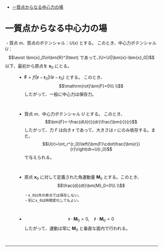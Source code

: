 
- [一質点からなる中心力の場](#一質点からなる中心力の場)




# 一質点からなる中心力の場

<dl><dt>

・質点 $m$、質点のポテンシャル：$U(x)$ とする。
このとき、中心力ポテンシャル $U$：
$$\exist \bm{x}_0\in\bm{R}^3\text{ であって、}U=U(|\bm{x}-\bm{x}_0|)$$
以下、最初から原点を $\bm{x}_0$ にとる。
<br>

</dt><dd>

- $\bm{F}=f(|\bm{r}-\bm{r}_0|)(\bm{r}-{\bm{r}_0})$ とする。
このとき、$$\mathrm{rot}\bm{F}=0\\\ \\$$
したがって、一般に中心力は保存力。
<br>

- 質点 $m$、中心力ポテンシャル $U$ とする。
このとき、
$$\bm{F}=-\frac{dU(r)}{dr}\frac{\bm{r}}{r}$$
したがって、力 $F$ は向き $\bm{r}$ であって、大きさは $r$ にのみ依存する。また、$$U(r)=\int_r^{r_0}\left(\bm{F}\cdot\frac{\bm{r}}{r}\right)dr+U(r_0)$$ で与えられる。
<br>

- 原点 $\bm{x}_0$ に対して定義された角運動量 $\bm{M}_0$ とする。このとき、$$\frac{d}{dt}\bm{M}_0=0\\\ \\$$

      ・x_0以外の原点では保存しない。
      ・別にx_0は時間変化してもよい。
<br>

- $$\bm{r}\cdot\bm{M}_0=0,\quad\bm{\dot{r}}\cdot\bm{M}_0=0$$
したがって、運動は常に $\bm{M}_0$ と垂直な面内で行われる。
<br>

</dd></dl>

---

